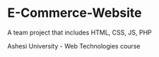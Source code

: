 # E-Commerce-Website
A team project that includes HTML, CSS, JS, PHP

Ashesi University - Web Technologies course

